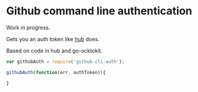 # Github command line authentication

Work in progress.

Gets you an auth token like [hub](http://github.com/github/hub) does.

Based on code in hub and go-ocktokit.

```js
var githubAuth = require('github-cli-auth');

githubAuth(function(err, authToken)){

}
```
